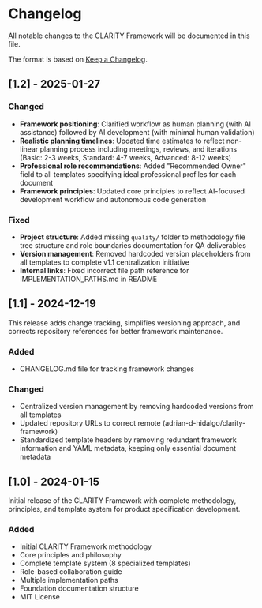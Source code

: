 # Changelog

All notable changes to the CLARITY Framework will be documented in this file.

The format is based on [Keep a Changelog](https://keepachangelog.com/en/1.0.0/).

## [1.2] - 2025-01-27

### Changed

- **Framework positioning**: Clarified workflow as human planning (with AI assistance) followed by AI development (with minimal human validation)
- **Realistic planning timelines**: Updated time estimates to reflect non-linear planning process including meetings, reviews, and iterations (Basic: 2-3 weeks, Standard: 4-7 weeks, Advanced: 8-12 weeks)
- **Professional role recommendations**: Added "Recommended Owner" field to all templates specifying ideal professional profiles for each document
- **Framework principles**: Updated core principles to reflect AI-focused development workflow and autonomous code generation

### Fixed

- **Project structure**: Added missing `quality/` folder to methodology file tree structure and role boundaries documentation for QA deliverables
- **Version management**: Removed hardcoded version placeholders from all templates to complete v1.1 centralization initiative
- **Internal links**: Fixed incorrect file path reference for IMPLEMENTATION_PATHS.md in README

## [1.1] - 2024-12-19

This release adds change tracking, simplifies versioning approach, and corrects repository references for better framework maintenance.

### Added

- CHANGELOG.md file for tracking framework changes

### Changed

- Centralized version management by removing hardcoded versions from all templates
- Updated repository URLs to correct remote (adrian-d-hidalgo/clarity-framework)
- Standardized template headers by removing redundant framework information and YAML metadata, keeping only essential document metadata

## [1.0] - 2024-01-15

Initial release of the CLARITY Framework with complete methodology, principles, and template system for product specification development.

### Added

- Initial CLARITY Framework methodology
- Core principles and philosophy
- Complete template system (8 specialized templates)
- Role-based collaboration guide
- Multiple implementation paths
- Foundation documentation structure
- MIT License
